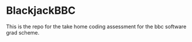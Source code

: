 # BlackjackBBC
This is the repo for the take home coding assessment for the bbc software grad scheme. 
